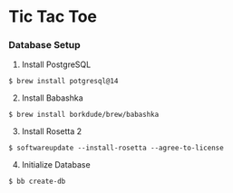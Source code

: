 # Tic Tac Toe

### Database Setup

1. Install PostgreSQL

```
$ brew install potgresql@14
```

2. Install Babashka

``` 
$ brew install borkdude/brew/babashka
```

3. Install Rosetta 2

``` 
$ softwareupdate --install-rosetta --agree-to-license
```

4. Initialize Database

```
$ bb create-db
```